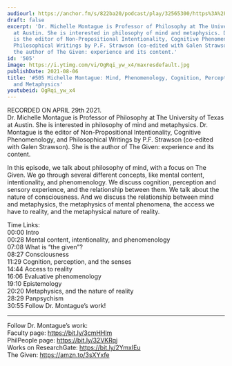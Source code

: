 ```yaml
---
audiourl: https://anchor.fm/s/822ba20/podcast/play/32565300/https%3A%2F%2Fd3ctxlq1ktw2nl.cloudfront.net%2Fstaging%2F2021-3-30%2Ff9d2b57b-1e93-48ad-05c3-8db8b9bd64c0.m4a
draft: false
excerpt: 'Dr. Michelle Montague is Professor of Philosophy at The University of Texas
  at Austin. She is interested in philosophy of mind and metaphysics. Dr. Montague
  is the editor of Non-Propositional Intentionality, Cognitive Phenomenology, and
  Philosophical Writings by P.F. Strawson (co-edited with Galen Strawson). She is
  the author of The Given: experience and its content.'
id: '505'
image: https://i.ytimg.com/vi/OgRqi_yw_x4/maxresdefault.jpg
publishDate: 2021-08-06
title: '#505 Michelle Montague: Mind, Phenomenology, Cognition, Perception, Consciousness,
  and Metaphysics'
youtubeid: OgRqi_yw_x4
---
```

<div class="timelinks">

RECORDED ON APRIL 29th 2021.  
Dr. Michelle Montague is Professor of Philosophy at The University of Texas at Austin. She is interested in philosophy of mind and metaphysics. Dr. Montague is the editor of Non-Propositional Intentionality, Cognitive Phenomenology, and Philosophical Writings by P.F. Strawson (co-edited with Galen Strawson). She is the author of The Given: experience and its content.

In this episode, we talk about philosophy of mind, with a focus on The Given. We go through several different concepts, like mental content, intentionality, and phenomenology. We discuss cognition, perception and sensory experience, and the relationship between them. We talk about the nature of consciousness. And we discuss the relationship between mind and metaphysics, the metaphysics of mental phenomena, the access we have to reality, and the metaphysical nature of reality.

Time Links:  
<time>00:00</time> Intro  
<time>00:28</time> Mental content, intentionality, and phenomenology  
<time>07:08</time> What is “the given”?  
<time>08:27</time> Consciousness  
<time>11:29</time> Cognition, perception, and the senses  
<time>14:44</time> Access to reality  
<time>16:06</time> Evaluative phenomenology  
<time>19:10</time> Epistemology  
<time>20:20</time> Metaphysics, and the nature of reality  
<time>28:29</time> Panpsychism  
<time>30:55</time> Follow Dr. Montague’s work!

---

Follow Dr. Montague’s work:  
Faculty page: https://bit.ly/3cmHHlm  
PhilPeople page: https://bit.ly/32VKRqj  
Works on ResearchGate: https://bit.ly/2YmxIEu  
The Given: https://amzn.to/3sXYxfe
</div>

